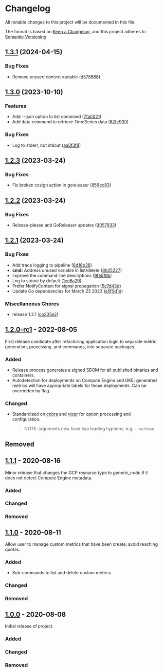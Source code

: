 # Changelog

<!-- markdownlint-disable MD024 -->

All notable changes to this project will be documented in this file.

The format is based on [Keep a Changelog](https://keepachangelog.com/en/1.0.0/),
and this project adheres to [Semantic Versioning](https://semver.org/spec/v2.0.0.html).

## [1.3.1](https://github.com/memes/gce-metric/compare/v1.3.0...v1.3.1) (2024-04-15)


### Bug Fixes

* Remove unused context variable ([d578668](https://github.com/memes/gce-metric/commit/d57866896bc02b7fb6bab92d999c315bd2867267))

## [1.3.0](https://github.com/memes/gce-metric/compare/v1.2.3...v1.3.0) (2023-10-10)


### Features

* Add --json option to list command ([7fa0021](https://github.com/memes/gce-metric/commit/7fa002154a2f159ce5fa3a3e3a7a0e65dfa084f6))
* Add data command to retrieve TimeSeries data ([62fc930](https://github.com/memes/gce-metric/commit/62fc9304f63334a1232d2495e79f0e9780dae625))


### Bug Fixes

* Log to stderr, not stdout ([aa6f3f8](https://github.com/memes/gce-metric/commit/aa6f3f81acbc70d6a0792874b758d07afe0a0fc3))

## [1.2.3](https://github.com/memes/gce-metric/compare/v1.2.2...v1.2.3) (2023-03-24)


### Bug Fixes

* Fix broken cosign action in goreleaser ([856ec83](https://github.com/memes/gce-metric/commit/856ec830b20966f2740bd4b9dc25b534ab39a4f6))

## [1.2.2](https://github.com/memes/gce-metric/compare/v1.2.1...v1.2.2) (2023-03-24)


### Bug Fixes

* Release-please and GoReleaser updates ([9057933](https://github.com/memes/gce-metric/commit/9057933c0ed97ead340a5a7b90e1128b1535fc8c))

## [1.2.1](https://github.com/memes/gce-metric/compare/1.2.0-rc1...v1.2.1) (2023-03-24)


### Bug Fixes

* Add trace logging to pipeline ([8d18b28](https://github.com/memes/gce-metric/commit/8d18b28300de5fe8dcade55851a78f56e6dc4412))
* **cmd:** Address unused variable in list/delete ([8b25227](https://github.com/memes/gce-metric/commit/8b25227142e2f7a010db1314f0a674afc7c02e44))
* Improve the command line descriptions ([9fe5f9b](https://github.com/memes/gce-metric/commit/9fe5f9baccbcff58b3341320441f5f98b48b69b5))
* Log to stdout by default ([1ee8a29](https://github.com/memes/gce-metric/commit/1ee8a294d8c4272a5bc518c0647895459c690d21))
* Prefer NotifyContext for signal propagation ([5c7d43d](https://github.com/memes/gce-metric/commit/5c7d43d6c14182b26294f98bae633c4702283ebd))
* Update Go dependencies for March 23 2023 ([a5f0d1d](https://github.com/memes/gce-metric/commit/a5f0d1dca3eb97014b60a9d703cde740ace04ccb))


### Miscellaneous Chores

* release 1.2.1 ([ca235e2](https://github.com/memes/gce-metric/commit/ca235e21b788e8f039b4c4b51d04214ec0cdf283))

## [1.2.0-rc1] - 2022-08-05

First release candidate after refactoring application logic to separate metric generation,
processing, and commands, into separate packages.

### Added

- Release process generates a signed SBOM for all published binaries and containers.
- Autodetection for deployments on Compute Engine and GKE; generated metrics will
  have appropriate labels for those deployments. Can be overridden by flag.

### Changed

- Standardised on [cobra](https://github.com/spf13/cobra) and [viper](https://github.com/spf13/viper)
  for option processing and configuration.
  > NOTE: arguments now have two leading hyphens; e.g. `--verbose`.

## Removed

## [1.1.1] - 2020-08-16

Minor release that changes the GCP resource type to _generic_node_ if it does not detect Compute Engine metadata.

### Added

### Changed

### Removed

## [1.1.0] - 2020-08-11

Allow user to manage custom metrics that have been create; avoid reaching quotas.

### Added

- Sub-commands to list and delete custom metrics

### Changed

### Removed

## [1.0.0] - 2020-08-08

Initial release of project.

### Added

### Changed

### Removed

[1.2.0-rc1]: https://github.com/memes/gce-metric/compare/1.1.1...1.2.0-rc1
[1.1.1]: https://github.com/memes/gce-metric/compare/1.1.0...1.1.1
[1.1.0]: https://github.com/memes/gce-metric/compare/1.0.0...1.1.0
[1.0.0]: https://github.com/memes/gce-metric/releases/tag/1.0.0
